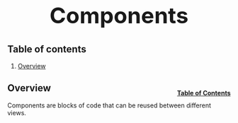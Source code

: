 <h1 style="font-size: 50px; text-align: center;">Components</h1>

## Table of contents
1. [Overview](#overview)


## Overview <a id="overview"></a><span style="float: right; font-size: 14px; padding-top: 15px;">[Table of Contents](#table-of-contents)</span>
Components are blocks of code that can be reused between different views.